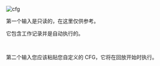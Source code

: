 ![cfg](/images/docs/movie/cfg-options.png)

第一个输入是只读的，在这里仅供参考。

它包含工作记录并是自动执行的。

<br />

第二个输入您应该粘贴您自定义的 CFG，它将在回放开始时执行。
